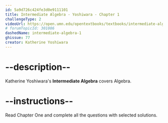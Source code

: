 ```yaml
---
id: 5a9d726c424fe3d0e9111101
title: Intermediate Algebra - Yoshiwara - Chapter 1
challengeType: 2
videoUrl: https://open.umn.edu/opentextbooks/textbooks/intermediate-algebra-2020
# forumTopicId: 301086
dashedName: intermediate-algebra-1
ghissue: 77
creator: Katherine Yoshiwara 
---
```


# --description--

Katherine Yoshiwara's __Intermediate Algebra__ covers Algebra.

# --instructions--

Read Chapter One and complete all the questions with selected solutions.